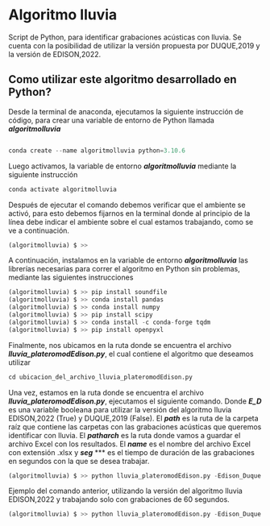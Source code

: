 # Algoritmo lluvia

Script de Python, para identificar grabaciones acústicas con lluvia. Se cuenta con la posibilidad de utilizar la versión propuesta por DUQUE,2019 y la versión de EDISON,2022.

## Como utilizar este algoritmo desarrollado en Python?

Desde la terminal de anaconda, ejecutamos la siguiente instrucción de código, para crear una variable de entorno de Python llamada ***algoritmolluvia***


```Python

conda create --name algoritmolluvia python=3.10.6

```

Luego activamos, la variable de entorno ***algoritmolluvia*** mediante la siguiente instrucción

```python
conda activate algoritmolluvia
```
Después de ejecutar el comando debemos verificar que el ambiente se activó, para esto debemos fijarnos en la terminal donde al principio de la línea debe indicar el ambiente sobre el cual estamos trabajando, como se ve a continuación.

```Python
(algoritmolluvia) $ >>
```
A continuación, instalamos en la variable de entorno ***algoritmolluvia*** las librerías necesarias para correr el algoritmo en Python sin problemas, mediante las siguientes instrucciones

```Python
(algoritmolluvia) $ >> pip install soundfile 
(algoritmolluvia) $ >> conda install pandas
(algoritmolluvia) $ >> conda install numpy 
(algoritmolluvia) $ >> pip install scipy
(algoritmolluvia) $ >> conda install -c conda-forge tqdm
(algoritmolluvia) $ >> pip install openpyxl
```

Finalmente, nos ubicamos en la ruta donde se encuentra el archivo ***lluvia_plateromodEdison.py***, el cual contiene el algoritmo que deseamos utilizar

```Python
cd ubicacion_del_archivo_lluvia_plateromodEdison.py
```

Una vez, estamos en la ruta donde se encuentra el archivo ***lluvia_plateromodEdison.py***, ejecutamos el siguiente comando. Donde ***E_D*** es una variable booleana para utilizar la versión del algoritmo lluvia EDISON,2022 (True) y DUQUE,2019 (False). El ***path*** es la ruta de la carpeta raíz que contiene las carpetas con las grabaciones acústicas que queremos identificar con lluvia. El ***patharch*** es la ruta donde vamos a guardar el archivo Excel con los resultados. El ***name*** es el nombre del archivo Excel con extensión .xlsx y ***seg***  ***  es el tiempo de duración de las grabaciones en segundos con la que se desea trabajar.

```Python
(algoritmolluvia) $ >> python lluvia_plateromodEdison.py -Edison_Duque 'E_D' -p 'path' -pr 'patharch' -name 'name'  -seg 'seg'
```
Ejemplo del comando anterior, utilizando la versión del algoritmo lluvia EDISON,2022 y trabajando solo con grabaciones de 60 segundos.

```Python
(algoritmolluvia) $ >> python lluvia_plateromodEdison.py -Edison_Duque 'True' -p 'C:\Users\grabaciones_prueba' -pr 'C:\Users\Algoritmo_result' -name 'ResultGrab.xlsx' -seg '60'
```

